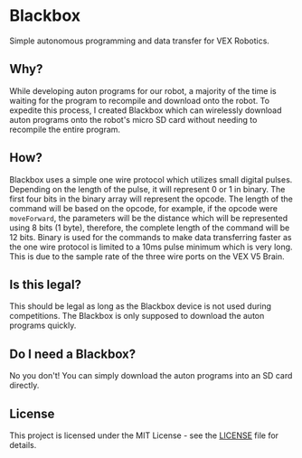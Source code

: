 # Blackbox
Simple autonomous programming and data transfer for VEX Robotics.

## Why?
While developing auton programs for our robot, a majority of the time is waiting for the program to recompile and download onto the robot. To expedite this process, I created Blackbox which can wirelessly download auton programs onto the robot's micro SD card without needing to recompile the entire program.

## How?
Blackbox uses a simple one wire protocol which utilizes small digital pulses. Depending on the length of the pulse, it will represent 0 or 1 in binary. The first four bits in the binary array will represent the opcode. The length of the command will be based on the opcode, for example, if the opcode were `moveForward`, the parameters will be the distance which will be represented using 8 bits (1 byte), therefore, the complete length of the command will be 12 bits. Binary is used for the commands to make data transferring faster as the one wire protocol is limited to a 10ms pulse minimum which is very long. This is due to the sample rate of the three wire ports on the VEX V5 Brain.

## Is this legal?
This should be legal as long as the Blackbox device is not used during competitions. The Blackbox is only supposed to download the auton programs quickly.

## Do I need a Blackbox?
No you don't! You can simply download the auton programs into an SD card directly.

## License
This project is licensed under the MIT License - see the [LICENSE](LICENSE) file for details.
